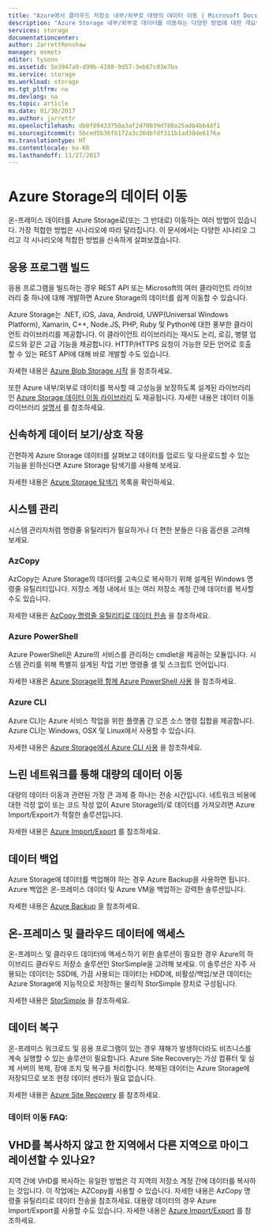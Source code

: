 ```yaml
---
title: "Azure에서 클라우드 저장소 내부/외부로 대량의 데이터 이동 | Microsoft Docs"
description: "Azure Storage 내부/외부로 데이터를 이동하는 다양한 방법에 대한 개요입니다."
services: storage
documentationcenter: 
author: JarrettRenshaw
manager: msmets
editor: tysonn
ms.assetid: 5e3947a9-d99b-4108-9d57-3eb67c03e7ba
ms.service: storage
ms.workload: storage
ms.tgt_pltfrm: na
ms.devlang: na
ms.topic: article
ms.date: 01/30/2017
ms.author: jarrettr
ms.openlocfilehash: db0f09433750a3af2d70039d780a25ad64bb4df1
ms.sourcegitcommit: 5bced5b36f6172a3c20dbfdf311b1ad38de6176a
ms.translationtype: HT
ms.contentlocale: ko-KR
ms.lasthandoff: 11/27/2017
---
```

# <a name="moving-data-to-and-from-azure-storage"></a>Azure Storage의 데이터 이동
온-프레미스 데이터를 Azure Storage로(또는 그 반대로) 이동하는 여러 방법이 있습니다. 가장 적합한 방법은 시나리오에 따라 달라집니다. 이 문서에서는 다양한 시나리오 그리고 각 시나리오에 적합한 방법을 신속하게 살펴보겠습니다.

## <a name="building-applications"></a>응용 프로그램 빌드
응용 프로그램을 빌드하는 경우 REST API 또는 Microsoft의 여러 클라이언트 라이브러리 중 하나에 대해 개발하면 Azure Storage의 데이터를 쉽게 이동할 수 있습니다.

Azure Storage는 .NET, iOS, Java, Android, UWP(Universal Windows Platform), Xamarin, C++, Node.JS, PHP, Ruby 및 Python에 대한 풍부한 클라이언트 라이브러리를 제공합니다. 이 클라이언트 라이브러리는 재시도 논리, 로깅, 병렬 업로드와 같은 고급 기능을 제공합니다. HTTP/HTTPS 요청이 가능한 모든 언어로 호출할 수 있는 REST API에 대해 바로 개발할 수도 있습니다.

자세한 내용은 [Azure Blob Storage 시작](../blobs/storage-dotnet-how-to-use-blobs.md) 을 참조하세요.

또한 Azure 내부/외부로 데이터를 복사할 때 고성능을 보장하도록 설계된 라이브러리인 [Azure Storage 데이터 이동 라이브러리](https://www.nuget.org/packages/Microsoft.Azure.Storage.DataMovement) 도 제공됩니다. 자세한 내용은 데이터 이동 라이브러리 [설명서](https://github.com/Azure/azure-storage-net-data-movement) 를 참조하세요. 

## <a name="quickly-viewinginteracting-with-your-data"></a>신속하게 데이터 보기/상호 작용
간편하게 Azure Storage 데이터를 살펴보고 데이터를 업로드 및 다운로드할 수 있는 기능을 원하신다면 Azure Storage 탐색기를 사용해 보세요.

자세한 내용은 [Azure Storage 탐색기](../storage-explorers.md) 목록을 확인하세요.

## <a name="system-administration"></a>시스템 관리
시스템 관리자처럼 명령줄 유틸리티가 필요하거나 더 편한 분들은 다음 옵션을 고려해 보세요.

### <a name="azcopy"></a>AzCopy
AzCopy는 Azure Storage의 데이터를 고속으로 복사하기 위해 설계된 Windows 명령줄 유틸리티입니다. 저장소 계정 내에서 또는 여러 저장소 계정 간에 데이터를 복사할 수도 있습니다.

자세한 내용은 [AzCopy 명령줄 유틸리티로 데이터 전송](storage-use-azcopy.md) 을 참조하세요.

### <a name="azure-powershell"></a>Azure PowerShell
Azure PowerShell은 Azure의 서비스를 관리하는 cmdlet을 제공하는 모듈입니다. 시스템 관리를 위해 특별히 설계된 작업 기반 명령줄 셸 및 스크립트 언어입니다.

자세한 내용은 [Azure Storage와 함께 Azure PowerShell 사용](storage-powershell-guide-full.md) 을 참조하세요.

### <a name="azure-cli"></a>Azure CLI
Azure CLI는 Azure 서비스 작업을 위한 플랫폼 간 오픈 소스 명령 집합을 제공합니다. Azure CLI는 Windows, OSX 및 Linux에서 사용할 수 있습니다.

자세한 내용은 [Azure Storage에서 Azure CLI 사용](../storage-azure-cli.md) 을 참조하세요.

## <a name="moving-large-amounts-of-data-with-a-slow-network"></a>느린 네트워크를 통해 대량의 데이터 이동
대량의 데이터 이동과 관련된 가장 큰 과제 중 하나는 전송 시간입니다. 네트워크 비용에 대한 걱정 없이 또는 코드 작성 없이 Azure Storage의/로 데이터를 가져오려면 Azure Import/Export가 적절한 솔루션입니다.

자세한 내용은 [Azure Import/Export](../storage-import-export-service.md) 를 참조하세요.

## <a name="backing-up-your-data"></a>데이터 백업
Azure Storage에 데이터를 백업해야 하는 경우 Azure Backup을 사용하면 됩니다. Azure 백업은 온-프레미스 데이터 및 Azure VM을 백업하는 강력한 솔루션입니다.

자세한 내용은 [Azure Backup](../../backup/backup-introduction-to-azure-backup.md) 을 참조하세요.

## <a name="accessing-your-data-on-premises-and-from-the-cloud"></a>온-프레미스 및 클라우드 데이터에 액세스
온-프레미스 및 클라우드 데이터에 액세스하기 위한 솔루션이 필요한 경우 Azure의 하이브리드 클라우드 저장소 솔루션인 StorSimple을 고려해 보세요. 이 솔루션은 자주 사용되는 데이터는 SSD에, 가끔 사용되는 데이터는 HDD에, 비활성/백업/보관 데이터는 Azure Storage에 지능적으로 저장하는 물리적 StorSimple 장치로 구성됩니다.

자세한 내용은 [StorSimple](../../storsimple/storsimple-overview.md) 을 참조하세요.

## <a name="recovering-your-data"></a>데이터 복구
온-프레미스 워크로드 및 응용 프로그램이 있는 경우 재해가 발생하더라도 비즈니스를 계속 실행할 수 있는 솔루션이 필요합니다. Azure Site Recovery는 가상 컴퓨터 및 실제 서버의 복제, 장애 조치 및 복구를 처리합니다. 복제된 데이터는 Azure Storage에 저장되므로 보조 현장 데이터 센터가 필요 없습니다.

자세한 내용은 [Azure Site Recovery](../../site-recovery/site-recovery-overview.md) 를 참조하세요.
### <a name="moving-data-faq"></a>데이터 이동 FAQ:
## <a name="can-i-migrate-vhds-from-one-region-to-another-without-copying"></a>VHD를 복사하지 않고 한 지역에서 다른 지역으로 마이그레이션할 수 있나요?
지역 간에 VHD를 복사하는 유일한 방법은 각 지역의 저장소 계정 간에 데이터를 복사하는 것입니다. 이 작업에는 AZCopy를 사용할 수 있습니다. 자세한 내용은 AzCopy 명령줄 유틸리티로 데이터 전송을 참조하세요. 대용량 데이터의 경우 Azure Import/Export를 사용할 수도 있습니다. 자세한 내용은 [Azure Import/Export](https://docs.microsoft.com/azure/storage/storage-import-export-service) 를 참조하세요.

